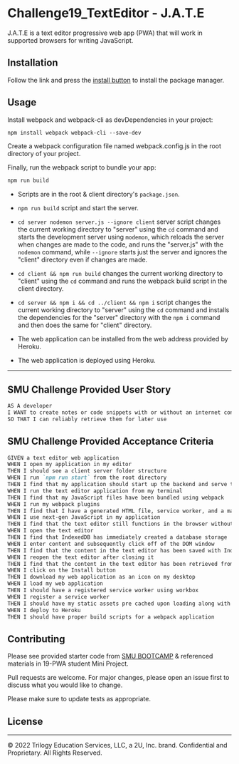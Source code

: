 # Challenge19_TextEditor - J.A.T.E

J.A.T.E is a text editor progressive web app (PWA) that will work in supported browsers for writing JavaScript.

## Installation

Follow the link and press the [install button](https://dry-journey-48231.herokuapp.com/) to install the package manager.

## Usage

Install webpack and webpack-cli as devDependencies in your project:
```md 
npm install webpack webpack-cli --save-dev
```
Create a webpack configuration file named webpack.config.js in the root directory of your project.

Finally, run the webpack script to bundle your app:
```md
npm run build
```
* Scripts are in the root & client directory's `package.json`.

* `npm run build` script and start the server.

* `cd server nodemon server.js --ignore client` server script changes the current working directory to "server" using the `cd` command and starts the development server using `modemon`, which reloads the server when changes are made to the code, and runs the "server.js" with the `nodemon` command, while `--ignore` starts just the server and ignores the "client" directory even if changes are made.

* `cd client && npm run build` changes the current working directory to "client" using the `cd` command and runs the webpack build script in the client directory.

* `cd server && npm i && cd ../client && npm i` script changes the current working directory to "server" using the `cd` command and installs the dependencies for the "server" directory with the `npm i` command and then does the same for "client" directory.

* The web application can be installed from the web address provided by Heroku.

* The web application is deployed using Heroku.

---

## SMU Challenge Provided User Story

```md
AS A developer
I WANT to create notes or code snippets with or without an internet connection
SO THAT I can reliably retrieve them for later use
```

## SMU Challenge Provided Acceptance Criteria

```md
GIVEN a text editor web application
WHEN I open my application in my editor
THEN I should see a client server folder structure
WHEN I run `npm run start` from the root directory
THEN I find that my application should start up the backend and serve the client
WHEN I run the text editor application from my terminal
THEN I find that my JavaScript files have been bundled using webpack
WHEN I run my webpack plugins
THEN I find that I have a generated HTML file, service worker, and a manifest file
WHEN I use next-gen JavaScript in my application
THEN I find that the text editor still functions in the browser without errors
WHEN I open the text editor
THEN I find that IndexedDB has immediately created a database storage
WHEN I enter content and subsequently click off of the DOM window
THEN I find that the content in the text editor has been saved with IndexedDB
WHEN I reopen the text editor after closing it
THEN I find that the content in the text editor has been retrieved from our IndexedDB
WHEN I click on the Install button
THEN I download my web application as an icon on my desktop
WHEN I load my web application
THEN I should have a registered service worker using workbox
WHEN I register a service worker
THEN I should have my static assets pre cached upon loading along with subsequent pages and static assets
WHEN I deploy to Heroku
THEN I should have proper build scripts for a webpack application
```


## Contributing

Please see provided starter code from [SMU BOOTCAMP](https://github.com/coding-boot-camp/cautious-meme) & referenced materials in 19-PWA student Mini Project.

Pull requests are welcome. For major changes, please open an issue first
to discuss what you would like to change.

Please make sure to update tests as appropriate.



## License

---
© 2022 Trilogy Education Services, LLC, a 2U, Inc. brand. Confidential and Proprietary. All Rights Reserved.